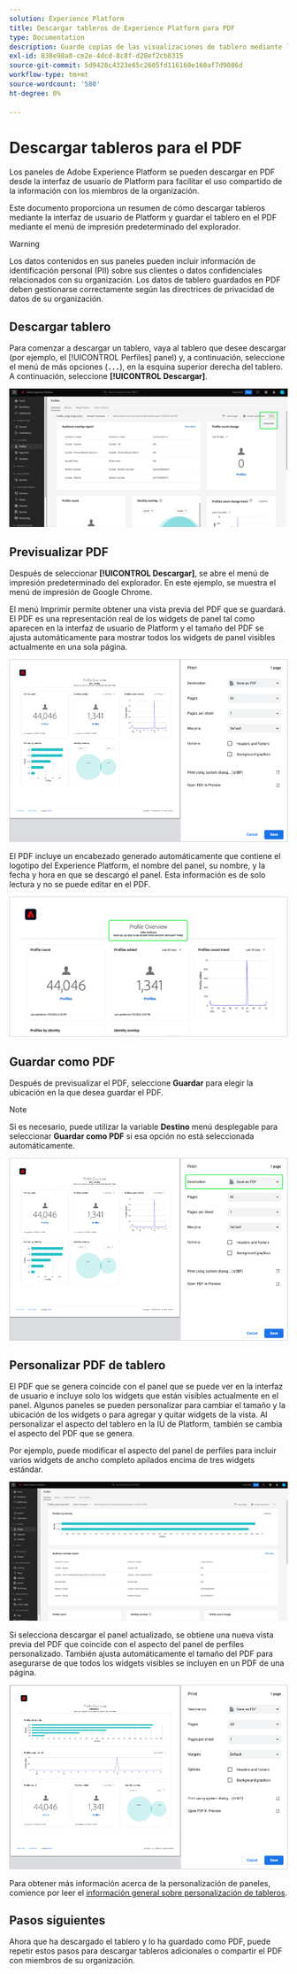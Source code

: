 ```yaml
---
solution: Experience Platform
title: Descargar tableros de Experience Platform para PDF
type: Documentation
description: Guarde copias de las visualizaciones de tablero mediante la función descargar en PDF disponible en la interfaz de usuario de Experience Platform.
exl-id: 838e98a0-ce2e-4dcd-8c8f-d28ef2cb8315
source-git-commit: 5d9428c4323e65c2605fd116160e160af7d9086d
workflow-type: tm+mt
source-wordcount: '580'
ht-degree: 0%

---
```


# Descargar tableros para el PDF

Los paneles de Adobe Experience Platform se pueden descargar en PDF desde la interfaz de usuario de Platform para facilitar el uso compartido de la información con los miembros de la organización.

Este documento proporciona un resumen de cómo descargar tableros mediante la interfaz de usuario de Platform y guardar el tablero en el PDF mediante el menú de impresión predeterminado del explorador.

>[!WARNING]
>
>Los datos contenidos en sus paneles pueden incluir información de identificación personal (PII) sobre sus clientes o datos confidenciales relacionados con su organización. Los datos de tablero guardados en PDF deben gestionarse correctamente según las directrices de privacidad de datos de su organización.

## Descargar tablero

Para comenzar a descargar un tablero, vaya al tablero que desee descargar (por ejemplo, el [!UICONTROL Perfiles] panel) y, a continuación, seleccione el menú de más opciones (**`...`**), en la esquina superior derecha del tablero. A continuación, seleccione **[!UICONTROL Descargar]**.

![El panel Perfiles del Experience Platform con los puntos suspensivos y la lista desplegable Descarga resaltados.](images/download/download-button.png)

## Previsualizar PDF

Después de seleccionar **[!UICONTROL Descargar]**, se abre el menú de impresión predeterminado del explorador. En este ejemplo, se muestra el menú de impresión de Google Chrome.

El menú Imprimir permite obtener una vista previa del PDF que se guardará. El PDF es una representación real de los widgets de panel tal como aparecen en la interfaz de usuario de Platform y el tamaño del PDF se ajusta automáticamente para mostrar todos los widgets de panel visibles actualmente en una sola página.

![La Información general de perfil se muestra en un formato de página única con el panel Opciones de impresión a la derecha.](images/download/download-chrome-print.png)

El PDF incluye un encabezado generado automáticamente que contiene el logotipo del Experience Platform, el nombre del panel, su nombre, y la fecha y hora en que se descargó el panel. Esta información es de solo lectura y no se puede editar en el PDF.

![Cierre de la vista preliminar con el encabezado generado automáticamente resaltado.](images/download/download-pdf.png)

## Guardar como PDF

Después de previsualizar el PDF, seleccione **Guardar** para elegir la ubicación en la que desea guardar el PDF.

>[!NOTE]
>
>Si es necesario, puede utilizar la variable **Destino** menú desplegable para seleccionar **Guardar como PDF** si esa opción no está seleccionada automáticamente.

![La descripción general del perfil se muestra en un formato de página única con la opción desplegable Destino Guardar como PDF de impresión resaltada.](images/download/download-chrome-print-destination.png)

## Personalizar PDF de tablero

El PDF que se genera coincide con el panel que se puede ver en la interfaz de usuario e incluye solo los widgets que están visibles actualmente en el panel. Algunos paneles se pueden personalizar para cambiar el tamaño y la ubicación de los widgets o para agregar y quitar widgets de la vista. Al personalizar el aspecto del tablero en la IU de Platform, también se cambia el aspecto del PDF que se genera.

Por ejemplo, puede modificar el aspecto del panel de perfiles para incluir varios widgets de ancho completo apilados encima de tres widgets estándar.

![Se muestra el tablero Perfil con widgets alargados.](images/download/download-modify.png)

Si selecciona descargar el panel actualizado, se obtiene una nueva vista previa del PDF que coincide con el aspecto del panel de perfiles personalizado. También ajusta automáticamente el tamaño del PDF para asegurarse de que todos los widgets visibles se incluyen en un PDF de una página.

![La Información general de perfil se muestra en un formato de página única con el panel Opciones de impresión a la derecha.](images/download/download-chrome-print-modified.png)

Para obtener más información acerca de la personalización de paneles, comience por leer el [información general sobre personalización de tableros](customize/overview.md).

## Pasos siguientes

Ahora que ha descargado el tablero y lo ha guardado como PDF, puede repetir estos pasos para descargar tableros adicionales o compartir el PDF con miembros de su organización.
